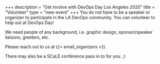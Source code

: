 +++
description = "Get involve with DevOps Day Los Angeles 2020"
title = "Volunteer"
type = "new-event"
+++
You do not have to be a speaker or organizer to participate in the LA DevOps community.
You can volunteer to help out at DevOps Day!

We need people of any background, i.e. graphic design, sponsor/speaker liaisons, greeters, etc.

Please reach out to us at {{< email_organizers >}}.

There may also be a SCaLE conference pass in to for you. ;)